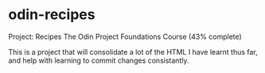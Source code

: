 # odin-recipes
Project: Recipes
The Odin Project Foundations Course (43% complete)

This is a project that will consolidate a lot of the HTML I have learnt thus far, and help with learning to commit changes consistantly.